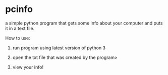 # pcinfo
a simple python program that gets some info about your computer and puts it in a text file.


How to use:

1) run program using latest version of python 3 

2) open the txt file that was created by the program>

3) view your info!
